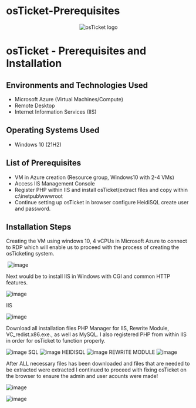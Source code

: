 # osTicket-Prerequisites
<p align="center">
<img src="https://i.imgur.com/Clzj7Xs.png" alt="osTicket logo"/>
</p>

<h1>osTicket - Prerequisites and Installation</h1>


<h2>Environments and Technologies Used</h2>

- Microsoft Azure (Virtual Machines/Compute)
- Remote Desktop
- Internet Information Services (IIS)

<h2>Operating Systems Used </h2>

- Windows 10</b> (21H2)

<h2>List of Prerequisites</h2>

- VM in Azure creation (Resource group, Windows10 with 2-4 VMs)
- Access IIS Management Console
- Register PHP within IIS and install osTicket(extract files and copy within c:\inetpub\wwwroot
- Continue setting up osTicket in browser configure HeidiSQL create user and password.

<h2>Installation Steps</h2>
Creating the VM using windows 10, 4 vCPUs in Microsoft Azure to connect to RDP which will enable us to proceed with the process of creating the osTicketing system.

<img> ![image](https://github.com/AEY982312/osticket-prereqs/assets/116044851/15151880-49eb-46b8-a8c1-53fc2f0495dc) <img>

</p>

Next would be to install IIS in Windows with CGI and common HTTP features.

![image](https://github.com/AEY982312/osticket-prereqs/assets/116044851/6433d5df-28db-43ac-aa51-d22f4a97dc93)
</p>

IIS 

  ![image](https://github.com/AEY982312/osticket-prereqs/assets/116044851/6dedbb06-61b8-4198-a02d-9cee5a329ac4)

Download all installation files PHP Manager for IIS, Rewrite Module, VC_redist.x86.exe., as well as MySQL. I also registered PHP from within IIS in order for osTicket to function properly.

![image](https://github.com/AEY982312/osticket-prereqs/assets/116044851/1a8b114b-3d2f-4058-afa2-c9430e26d1e1)
SQL
![image](https://github.com/AEY982312/osticket-prereqs/assets/116044851/639e67d5-f616-43d9-b947-8d26ab25b2fb)
HEIDISQL
![image](https://github.com/AEY982312/osticket-prereqs/assets/116044851/1f4d88cd-7bdb-4468-88f6-e99f606521de)
REWRITE MODULE
![image](https://github.com/AEY982312/osticket-prereqs/assets/116044851/f0894cda-0612-4ab0-ace5-bd70b7c07502)

After ALL necessary files has been downloaded and files that are needed to be extracted were extracted I continued to proceed with fixing osTicket on the browser to ensure the admin and user acounts were made!

![image](https://github.com/AEY982312/osticket-prereqs/assets/116044851/7894fea4-aa90-491e-9292-3a7e2e33b19e)

![image](https://github.com/AEY982312/osticket-prereqs/assets/116044851/563a88a1-c605-45a9-914f-9f0362ce81bf)




</p>
<br />
